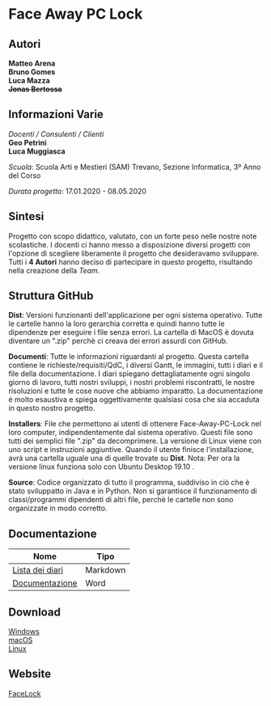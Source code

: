 # Face Away PC Lock


## Autori
**Matteo Arena<br>
Bruno Gomes<br>
Luca Mazza<br>
~~Jonas Bertossa~~<br>**


## Informazioni Varie
*Docenti / Consulenti / Clienti*<br>
**Geo Petrini<br>
Luca Muggiasca<br>**

*Scuola*: Scuola Arti e Mestieri (SAM) Trevano, Sezione Informatica, 3º Anno del Corso

*Durata progetto*: 17.01.2020 - 08.05.2020

## Sintesi
Progetto con scopo didattico, valutato, con un forte peso nelle nostre note scolastiche. I docenti ci hanno messo a disposizione diversi progetti con l'opzione di scegliere liberamente il progetto che desideravamo sviluppare. Tutti i **4 Autori** hanno deciso di partecipare in questo progetto, risultando nella creazione della *Team*.

## Struttura GitHub
**Dist**: Versioni funzionanti dell'applicazione per ogni sistema operativo. Tutte le cartelle hanno la loro gerarchia corretta e quindi hanno tutte le dipendenze per eseguire i file senza errori. La cartella di MacOS è dovuta diventare un ".zip" perchè ci creava dei errori assurdi con GitHub.

**Documenti**: Tutte le informazioni riguardanti al progetto. Questa cartella contiene le richieste/requisiti/QdC, i diversi Gantt, le immagini, tutti i diari e il file della documentazione. I diari spiegano dettagliatamente ogni singolo giorno di lavoro, tutti nostri sviluppi, i nostri problemi riscontratti, le nostre risoluzioni e tutte le cose nuove che abbiamo imparatto. La documentazione é molto esaustiva e spiega oggettivamente qualsiasi cosa che sia accaduta in questo nostro progetto.

**Installers**: File che permettono ai utenti di ottenere Face-Away-PC-Lock nel loro computer, indipendentemente dal sistema operativo. Questi file sono tutti dei semplici file ".zip" da decomprimere. La versione di Linux viene con uno script e instruzioni aggiuntive. Quando il utente finisce l'installazione, avrà una cartella uguale una di quelle trovate su **Dist**.
Nota: Per ora la versione linux funziona solo con Ubuntu Desktop 19.10 .

**Source**: Codice organizzato di tutto il programma, suddiviso in ciò che è stato sviluppatto in Java e in Python. Non si garantisce il funzionamento di classi/programmi dipendenti di altri file, perchè le cartelle non sono organizzate in modo corretto.

## Documentazione
|Nome|Tipo|
|---|---|
|[Lista dei diari](Documenti/Diari/lista.md)|Markdown|
|[Documentazione](Documenti/Documentazione.docx)|Word|

## Download

<a href="/Installers/facelock_windows.zip" download="facelock_windows.zip">Windows</a><br>
<a href="/Installers/facelock_macos.zip" download="facelock_macos.zip">macOS</a><br>
<a href="/Installers/facelock_ubuntu.zip" download="facelock_ubuntu.zip">Linux</a><br>

## Website
<a href="http://samtinfo.ch/i17mazluc/facelock">FaceLock</a>
